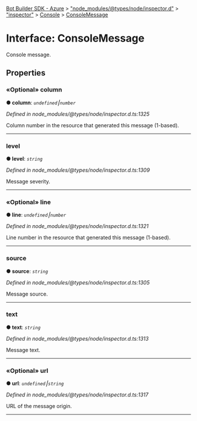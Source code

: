 [Bot Builder SDK - Azure](../README.md) > ["node_modules/@types/node/inspector.d"](../modules/_node_modules__types_node_inspector_d_.md) > ["inspector"](../modules/_node_modules__types_node_inspector_d_._inspector_.md) > [Console](../modules/_node_modules__types_node_inspector_d_._inspector_.console.md) > [ConsoleMessage](../interfaces/_node_modules__types_node_inspector_d_._inspector_.console.consolemessage.md)



# Interface: ConsoleMessage


Console message.


## Properties
<a id="column"></a>

### «Optional» column

**●  column**:  *`undefined`⎮`number`* 

*Defined in node_modules/@types/node/inspector.d.ts:1325*



Column number in the resource that generated this message (1-based).




___

<a id="level"></a>

###  level

**●  level**:  *`string`* 

*Defined in node_modules/@types/node/inspector.d.ts:1309*



Message severity.




___

<a id="line"></a>

### «Optional» line

**●  line**:  *`undefined`⎮`number`* 

*Defined in node_modules/@types/node/inspector.d.ts:1321*



Line number in the resource that generated this message (1-based).




___

<a id="source"></a>

###  source

**●  source**:  *`string`* 

*Defined in node_modules/@types/node/inspector.d.ts:1305*



Message source.




___

<a id="text"></a>

###  text

**●  text**:  *`string`* 

*Defined in node_modules/@types/node/inspector.d.ts:1313*



Message text.




___

<a id="url"></a>

### «Optional» url

**●  url**:  *`undefined`⎮`string`* 

*Defined in node_modules/@types/node/inspector.d.ts:1317*



URL of the message origin.




___


